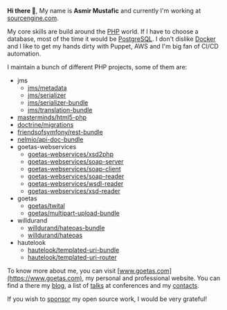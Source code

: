 **Hi there 👋**, My name is **Asmir Mustafic** and 
currently I'm working at [sourcengine.com](https://www.sourcengine.com).

My core skills are build around  the 
[PHP](https://github.com/php/php-src/) world.
If I have to choose a database, most of the time it would be [PostgreSQL](https://www.postgresql.org/). 
I don't dislike [Docker](https://www.docker.com/) and I like to get my hands dirty with Puppet, AWS and I'm 
big fan of CI/CD automation.

I maintain a bunch of different PHP projects, some of them are:

- jms
  - [jms/metadata](https://packagist.org/packages/jms/metadata)
  - [jms/serializer](https://packagist.org/packages/jms/serializer)
  - [jms/serializer-bundle](https://packagist.org/packages/jms/serializer-bundle)
  - [jms/translation-bundle](https://packagist.org/packages/jms/translation-bundle)
- [masterminds/html5-php](https://packagist.org/packages/masterminds/html5-php)
- [doctrine/migrations](https://packagist.org/packages/doctrine/migrations)
- [friendsofsymfony/rest-bundle](https://packagist.org/packages/friendsofsymfony/rest-bundle)
- [nelmio/api-doc-bundle](https://packagist.org/packages/nelmio/api-doc-bundle)
- goetas-webservices
  - [goetas-webservices/xsd2php](https://packagist.org/packages/goetas-webservices/xsd2php)
  - [goetas-webservices/soap-server](https://packagist.org/packages/goetas-webservices/soap-server)
  - [goetas-webservices/soap-client](https://packagist.org/packages/goetas-webservices/soap-client)
  - [goetas-webservices/soap-reader](https://packagist.org/packages/goetas-webservices/soap-reader)
  - [goetas-webservices/wsdl-reader](https://packagist.org/packages/goetas-webservices/wsdl-reader)
  - [goetas-webservices/xsd-reader](https://packagist.org/packages/goetas-webservices/xsd-reader)
- goetas
  - [goetas/twital](https://packagist.org/packages/goetas/twital)
  - [goetas/multipart-upload-bundle](https://packagist.org/packages/goetas/multipart-upload-bundle)
- willdurand
  - [willdurand/hateoas-bundle](https://packagist.org/packages/willdurand/hateoas-bundle)
  - [willdurand/hateoas](https://packagist.org/packages/willdurand/hateoas)
- hautelook
  - [hautelook/templated-uri-bundle](https://packagist.org/packages/hautelook/templated-uri-bundle)
  - [hautelook/templated-uri-router](https://packagist.org/packages/hautelook/templated-uri-router)

To know more about me, you can visit [www.goetas.com](https://www.goetas.com), my personal and professional 
website. You can find a there my [blog](https://www.goetas.com), 
a list of [talks](https://www.goetas.com/talks) at conferences and my [contacts](https://www.goetas.com/contact).

If you wish to [sponsor](https://github.com/sponsors/goetas) my open source work, I would be very grateful!
